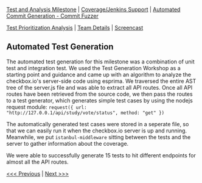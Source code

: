 [Test and Analysis Milestone](../README.md) | [Coverage/Jenkins Support](/reports/Coverage.md) | [Automated Commit Generation - Commit Fuzzer](/reports/Fuzzer.md)

[Test Prioritization Analysis](/reports/TestPrioritization.md) | [Team Details](/reports/Team.md) | [Screencast](/reports/Screencast.md)

Automated Test Generation
----------------------------------
The automated test generation for this milestone was a combination of unit test and integration test. We used the Test Generation Workshop as a starting point and guidance and came up with an algorithm to analyze the checkbox.io's server-side code using esprima. We traversed the entire AST tree of the server.js file and was able to extract all API routes. Once all API routes have been retrieved from the source code, we then pass the routes to a test generator, which generates simple test cases by using the nodejs request module: ```request({
	url: "http://127.0.0.1/api/study/vote/status",
	method: "get"
})```

The automatically generated test cases were stored in a seperate file, so that we can easily run it when the checkbox.io server is up and running. Meanwhile, we put ```istanbul-middleware``` sitting between the tests and the server to gather information about the coverage.


We were able to successfully generate 15 tests to hit different endpoints for almost all the API routes.

[<<< Previous](/reports/TestPrioritization.md) | [Next >>>](/reports/Team.md)

